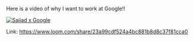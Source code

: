 Here is a video of why I want to work at Google!!




[![Sajjad x Google](https://i.imgur.com/NdalP0r.png)](https://www.loom.com/share/23a99cdf524a4bc881b8d8c37f81cca0)



Link: https://www.loom.com/share/23a99cdf524a4bc881b8d8c37f81cca0